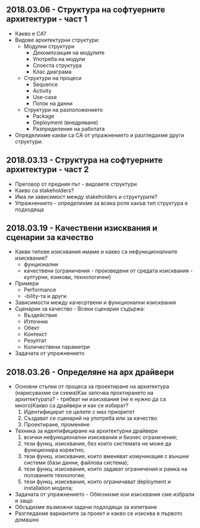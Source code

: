 ## 2018.03.06 - Структура на софтуерните архитектури - част 1

* Какво е СА?
* Видове архитектурни структури:
  * Модулни структури
    * Декомпозиция на модулите
    * Употреба на модули
    * Слоеста структура
    * Клас диаграма
  * Структури на процеси
    * Sequence
    * Activity
    * Use-case
    * Поток на данни
  * Структури на разположението
    * Package
    * Deployment (внедряване)
    * Разпределение на работата
* Определихме какви са СА от упражнението и разгледахме други структури.


## 2018.03.13 - Структура на софтуерните архитектури - част 2

* Преговор от предния път - видовете структури
* Какво са stakeholders?
* Има ли зависимост между stakeholders и структурите?
* Упражнението - определихме за всяка роля какъв тип структура е подходяща


## 2018.03.19 - Качествени изисквания и сценарии за качество

* Какви типове изисквания имаме и какво са нефункционалните изисквания?
  * фунционални
  * качествени (ограничения - произведени от средата изисквания - културни, езикови, технологични)
* Примери
  * Performance
  * -bility-та  и други
* Зависимости между качесртвени и функционални изисквания
* Сценарии за качество - Всеки сценарии съдържа:
  * Въздействие
  * Източник
  * Обект
  * Контекст
  * Резултат
  * Количествени параметри
* Задачата от упражнението


## 2018.03.26 - Определяне на арх драйвери

* Основни стъпки от процеса за проектиране на архитектура (нарисувахме си схема)Как започва проктирането на архитектурата? - трябват ни изисквания (не е нужно да са много)Какво са драйвери и как се избират?
  1. Идентифицират се целите с мах приоритет
  2. Създават се сценарий на употреба или за качество
  3. Проектиране, променяне
* Техника за идентифициране на архитектурни драйвери
  1. всички нефункционални изисквания и бизнес ограничения;
  2. тези функц. изисквания, без които системата не може да функционира коректно;
  3. тези функц. изисквания, които вменяват комуникация с външни системи (бази данни, файлова система);
  4. тези функц. изисквания, които задават ограничения и рамка на ползваните технологии;
  5. тези функц. изисквания, които ограничават deployment и installation модела;
* Задачата от упражнението - Обяснихме кои изисквания сме избрали и защо
* Обсъдихме възможни задачи подходящи за изпитване
* Разгледахме вариантите за проект и какво се изисква в първото домашно
